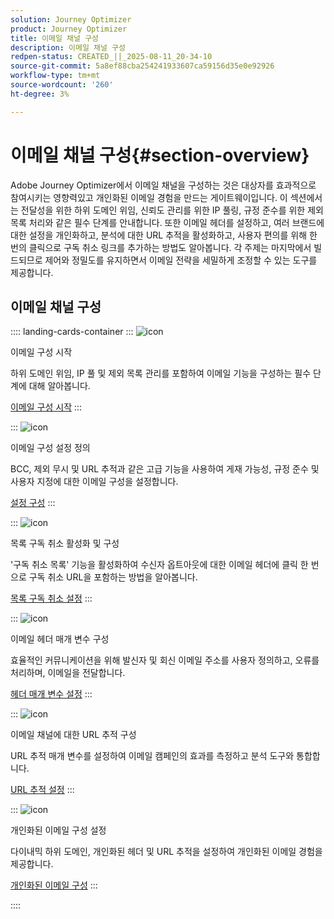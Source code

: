 ```yaml
---
solution: Journey Optimizer
product: Journey Optimizer
title: 이메일 채널 구성
description: 이메일 채널 구성
redpen-status: CREATED_||_2025-08-11_20-34-10
source-git-commit: 5a8ef88cba254241933607ca59156d35e0e92926
workflow-type: tm+mt
source-wordcount: '260'
ht-degree: 3%

---
```



# 이메일 채널 구성{#section-overview}

Adobe Journey Optimizer에서 이메일 채널을 구성하는 것은 대상자를 효과적으로 참여시키는 영향력있고 개인화된 이메일 경험을 만드는 게이트웨이입니다. 이 섹션에서는 전달성을 위한 하위 도메인 위임, 신뢰도 관리를 위한 IP 풀링, 규정 준수를 위한 제외 목록 처리와 같은 필수 단계를 안내합니다. 또한 이메일 헤더를 설정하고, 여러 브랜드에 대한 설정을 개인화하고, 분석에 대한 URL 추적을 활성화하고, 사용자 편의를 위해 한 번의 클릭으로 구독 취소 링크를 추가하는 방법도 알아봅니다. 각 주제는 마지막에서 빌드되므로 제어와 정밀도를 유지하면서 이메일 전략을 세밀하게 조정할 수 있는 도구를 제공합니다.

## 이메일 채널 구성

:::: landing-cards-container
:::
![icon](https://cdn.experienceleague.adobe.com/icons/circle-play.svg?lang=ko)

이메일 구성 시작

하위 도메인 위임, IP 풀 및 제외 목록 관리를 포함하여 이메일 기능을 구성하는 필수 단계에 대해 알아봅니다.

[이메일 구성 시작](../using/email/get-started-email-config.md)
:::

:::
![icon](https://cdn.experienceleague.adobe.com/icons/gear.svg?lang=ko)

이메일 구성 설정 정의

BCC, 제외 무시 및 URL 추적과 같은 고급 기능을 사용하여 게재 가능성, 규정 준수 및 사용자 지정에 대한 이메일 구성을 설정합니다.

[설정 구성](../using/email/email-settings.md)
:::

:::
![icon](https://cdn.experienceleague.adobe.com/icons/list-check.svg?lang=ko)

목록 구독 취소 활성화 및 구성

&#39;구독 취소 목록&#39; 기능을 활성화하여 수신자 옵트아웃에 대한 이메일 헤더에 클릭 한 번으로 구독 취소 URL을 포함하는 방법을 알아봅니다.

[목록 구독 취소 설정](../using/email/list-unsubscribe.md)
:::

:::
![icon](https://cdn.experienceleague.adobe.com/icons/gear.svg?lang=ko)

이메일 헤더 매개 변수 구성

효율적인 커뮤니케이션을 위해 발신자 및 회신 이메일 주소를 사용자 정의하고, 오류를 처리하며, 이메일을 전달합니다.

[헤더 매개 변수 설정](../using/email/header-parameters.md)
:::

:::
![icon](https://cdn.experienceleague.adobe.com/icons/chart-line.svg?lang=ko)

이메일 채널에 대한 URL 추적 구성

URL 추적 매개 변수를 설정하여 이메일 캠페인의 효과를 측정하고 분석 도구와 통합합니다.

[URL 추적 설정](../using/email/url-tracking.md)
:::

:::
![icon](https://cdn.experienceleague.adobe.com/icons/bullseye.svg?lang=ko)

개인화된 이메일 구성 설정

다이내믹 하위 도메인, 개인화된 헤더 및 URL 추적을 설정하여 개인화된 이메일 경험을 제공합니다.

[개인화된 이메일 구성](../using/email/surface-personalization.md)
:::

::::
